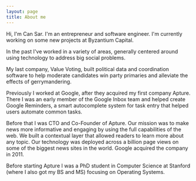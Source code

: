 ```yaml
---
layout: page
title: About me
---
```


Hi, I'm Can Sar. I'm an entrepreneur and software engineer. I'm currently working on some new projects at Byzantium Capital.

In the past I've worked in a variety of areas, generally centered around using technology to address big social problems.

My last company, Value Voting, built political data and coordination software to help moderate candidates win party primaries and alleviate the effects of gerrymandering.

Previously I worked at Google, after they acquired my first company Apture. There I was an early member of the Google Inbox team and helped create Google Reminders, a smart autocomplete system for task entry that helped users automate common tasks.

Before that I was CTO and Co-Founder of Apture. Our mission was to make news more informative and engaging by using the full capabilities of the web. We built a contextual layer that allowed readers to learn more about any topic. Our technology was deployed across a billion page views on some of the biggest news sites in the world. Google acquired the company in 2011.

Before starting Apture I was a PhD student in Computer Science at Stanford (where I also got my BS and MS) focusing on Operating Systems.
